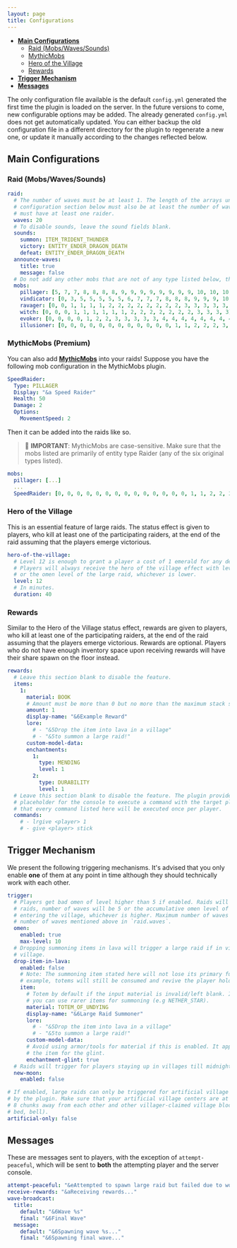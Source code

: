 ```yaml
---
layout: page
title: Configurations
---
```


- [**Main Configurations**](#main-configurations)
  - [Raid (Mobs/Waves/Sounds)](#raid-mobswavessounds)
  - [MythicMobs](#mythicmobs)
  - [Hero of the Village](#hero-of-the-village)
  - [Rewards](#rewards)
- [**Trigger Mechanism**](#trigger-mechanism)
- [**Messages**](#messages)

The only configuration file available is the default `config.yml` generated the first time the plugin is loaded on the server. In the future versions to come, new configurable options may be added. The already generated `config.yml` does not get automatically updated. You can either backup the old configuration file in a different directory for the plugin to regenerate a new one, or update it manually according to the changes reflected below.

## Main Configurations

### Raid (Mobs/Waves/Sounds)

```yml
raid:
  # The number of waves must be at least 1. The length of the arrays under the `mobs`
  # configuration section below must also be at least the number of waves. Each wave
  # must have at least one raider.
  waves: 20
  # To disable sounds, leave the sound fields blank.
  sounds:
    summon: ITEM_TRIDENT_THUNDER
    victory: ENTITY_ENDER_DRAGON_DEATH
    defeat: ENTITY_ENDER_DRAGON_DEATH
  announce-waves:
    title: true
    message: false
  # Do not add any other mobs that are not of any type listed below, they will not spawn.
  mobs:
    pillager: [5, 7, 7, 8, 8, 8, 8, 9, 9, 9, 9, 9, 9, 9, 9, 10, 10, 10, 10, 10]
    vindicator: [0, 3, 5, 5, 5, 5, 5, 6, 7, 7, 7, 8, 8, 8, 9, 9, 9, 10, 10, 10]
    ravager: [0, 0, 1, 1, 1, 1, 2, 2, 2, 2, 2, 2, 2, 2, 3, 3, 3, 3, 3, 3]
    witch: [0, 0, 0, 1, 1, 1, 1, 1, 1, 2, 2, 2, 2, 2, 2, 2, 3, 3, 3, 3]
    evoker: [0, 0, 0, 0, 1, 2, 2, 3, 3, 3, 3, 3, 4, 4, 4, 4, 4, 4, 4, 4]
    illusioner: [0, 0, 0, 0, 0, 0, 0, 0, 0, 0, 0, 0, 1, 1, 2, 2, 2, 3, 3, 3]
```

### MythicMobs (Premium)

You can also add [**MythicMobs**](https://www.spigotmc.org/resources/%E2%9A%94-mythicmobs-free-version-%E2%96%BAthe-1-custom-mob-creator%E2%97%84.5702/) into your raids! Suppose you have the following mob configuration in the MythicMobs plugin.

```yml
SpeedRaider:
  Type: PILLAGER
  Display: "&a Speed Raider"
  Health: 50
  Damage: 2
  Options:
    MovementSpeed: 2
```

Then it can be added into the raids like so.

> 🚨 **IMPORTANT**: MythicMobs are case-sensitive. Make sure that the mobs listed are primarily of entity type Raider (any of the six original types listed).

```yml
mobs:
  pillager: [...]
  ...
  SpeedRaider: [0, 0, 0, 0, 0, 0, 0, 0, 0, 0, 0, 0, 0, 0, 1, 1, 2, 2, 2, 3]
```

### Hero of the Village

This is an essential feature of large raids. The status effect is given to players, who kill at least one of the participating raiders, at the end of the raid assuming that the players emerge victorious.

```yml
hero-of-the-village:
  # Level 12 is enough to grant a player a cost of 1 emerald for any default trades.
  # Players will always receive the hero of the village effect with level of this value,
  # or the omen level of the large raid, whichever is lower.
  level: 12
  # In minutes.
  duration: 40
```

### Rewards

Similar to the Hero of the Village status effect, rewards are given to players, who kill at least one of the participating raiders, at the end of the raid assuming that the players emerge victorious. Rewards are optional. Players who do not have enough inventory space upon receiving rewards will have their share spawn on the floor instead.

```yml
rewards:
  # Leave this section blank to disable the feature.
  items:
    1:
      material: BOOK
      # Amount must be more than 0 but no more than the maximum stack size of the item
      amount: 1
      display-name: "&6Example Reward"
      lore:
        # - "&5Drop the item into lava in a village"
        # - "&5to summon a large raid!"
      custom-model-data:
      enchantments:
        1:
          type: MENDING
          level: 1
        2:
          type: DURABILITY
          level: 1
  # Leave this section blank to disable the feature. The plugin provides `<player>` as a
  # placeholder for the console to execute a command with the target player's name. Note
  # that every command listed here will be executed once per player.
  commands:
    # - lrgive <player> 1
    # - give <player> stick
```

## Trigger Mechanism

We present the following triggering mechanisms. It's advised that you only enable **one** of them at any point in time although they should technically work with each other.

```yml
trigger:
  # Players get bad omen of level higher than 5 if enabled. Raids will all be large
  # raids, number of waves will be 5 or the accumulative omen level of all players
  # entering the village, whichever is higher. Maximum number of waves will be the
  # number of waves mentioned above in `raid.waves`.
  omen:
    enabled: true
    max-level: 10
  # Dropping summoning items in lava will trigger a large raid if in vicinity of a
  # village.
  drop-item-in-lava:
    enabled: false
    # Note: The summoning item stated here will not lose its primary functionality. For
    # example, totems will still be consumed and revive the player holding it.
    item:
      # Totem by default if the input material is invalid/left blank. Instead of totems,
      # you can use rarer items for summoning (e.g NETHER_STAR).
      material: TOTEM_OF_UNDYING
      display-name: "&6Large Raid Summoner"
      lore:
        # - "&5Drop the item into lava in a village"
        # - "&5to summon a large raid!"
      custom-model-data:
      # Avoid using armor/tools for material if this is enabled. It applies mending to
      # the item for the glint.
      enchantment-glint: true
  # Raids will trigger for players staying up in villages till midnight on a new moon.
  new-moon:
    enabled: false

# If enabled, large raids can only be triggered for artificial village centers registered
# by the plugin. Make sure that your artificial village centers are at least 128 blocks/
# 8 chunks away from each other and other villager-claimed village blocks (e.g. job block,
# bed, bell).
artificial-only: false
```

## Messages

These are messages sent to players, with the exception of `attempt-peaceful`, which will be sent to **both** the attempting player and the server console.

```yml
attempt-peaceful: "&eAttempted to spawn large raid but failed due to world's peaceful difficulty..."
receive-rewards: "&aReceiving rewards..."
wave-broadcast:
  title:
    default: "&6Wave %s"
    final: "&6Final Wave"
  message:
    default: "&6Spawning wave %s..."
    final: "&6Spawning final wave..."
```
